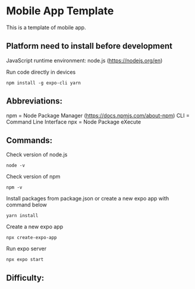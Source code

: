 ﻿# Mobile App Template
This is a template of mobile app.

## Platform need to install before development
JavaScript runtime environment: node.js (https://nodejs.org/en)



Run code directly in devices
```
npm install -g expo-cli yarn
```

## Abbreviations:
npm = Node Package Manager (https://docs.npmjs.com/about-npm)
CLI = Command Line Interface
npx = Node Package eXecute 

## Commands:
Check version of node.js
```
node -v
```

Check version of npm
```
npm -v
```

Install packages from package.json or create a new expo app with command below
```
yarn install
```

Create a new expo app
```
npx create-expo-app
```

Run expo server
```
npx expo start
```

## Difficulty:

